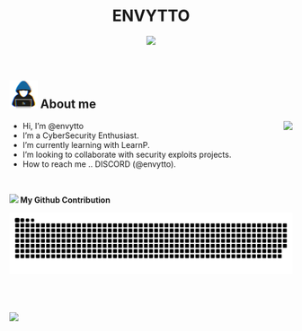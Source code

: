 <h1 align="Center">
    <br align="center">ENVYTTO
</h1>
<p align="center">
  <a href="https://github.com/DenverCoder1/readme-typing-svg"><img src="https://readme-typing-svg.herokuapp.com?font=Time+New+Roman&color=green&size=25&center=true&vCenter=true&width=600&height=100&lines=Cybersecurity+Analyst;FiveM+Cheat+Creator;SS+Team+ITA;Ethical+Hacker"></a>
</p>

<br>

## <picture><img src = "https://github.com/MdAmiruddin/MdAmiruddin/blob/main/Assets/about_me.gif" width = 50px></picture> **About me**
<picture> <img align="right" src="https://media.giphy.com/media/HW3T1wWW3z2Ff2cpXO/giphy.gif"></picture>

-  Hi, I’m @envytto
-  I’m a CyberSecurity Enthusiast.
-  I’m currently learning with LearnP.
-  I’m looking to collaborate with security exploits projects.
-  How to reach me .. DISCORD (@envytto).


 
<br>

<img src="https://media.giphy.com/media/iY8CRBdQXODJSCERIr/giphy.gif" width="35"><b> My Github Contribution </b>
<br>



<div align="center">
  <a href="https://github.com/MdAmiruddin/MdAmiruddin">
  <img  src="https://github.com/MdAmiruddin/MdAmiruddin/blob/main/Assets/gridsnake.svg"
       alt="snake" /></a>
</div>


</a>
</div>

<br>
<br>
<br>

![](https://visitcount.itsvg.in/api?id=MdAmiruddin&icon=2&color=1)
